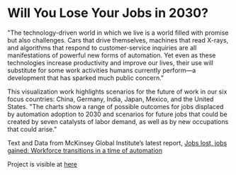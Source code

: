 # Will You Lose Your Jobs in 2030?

"The technology-driven world in which we live is a world filled with promise but also challenges. Cars that drive themselves, machines that read X-rays, and algorithms that respond to customer-service inquiries are all manifestations of powerful new forms of automation. Yet even as these technologies increase productivity and improve our lives, their use will substitute for some work activities humans currently perform—a development that has sparked much public concern."

This visualization work highlights scenarios for the future of work in our six focus countries: China, Germany, India, Japan, Mexico, and the United States. "The charts show a range of possible outcomes for jobs displaced by automation adoption to 2030 and scenarios for future jobs that could be created by seven catalysts of labor demand, as well as by new occupations that could arise." 

Text and Data from McKinsey Global Institute’s latest report, <a href="https://www.mckinsey.com/~/media/mckinsey/global%20themes/future%20of%20organizations/what%20the%20future%20of%20work%20will%20mean%20for%20jobs%20skills%20and%20wages/mgi%20jobs%20lost-jobs%20gained_report_december%202017.ashx">Jobs lost, jobs gained: Workforce transitions in a time of automation</a>


Project is visible at <a href=https://shiyingcheng.github.io/Automatization-and-Job-Viz/>here</a>